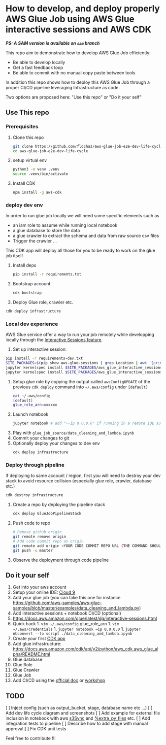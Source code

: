 
# How to develop, and deploy properly AWS Glue Job using AWS Glue interactive sessions and AWS CDK

__*PS: A SAM version is available on `sam` branch*__

This repo aim to demonstrate how to develop AWS Glue Job efficiently:
* Be able to develop locally
* Get a fast feedback loop
* Be able to commit with no manual copy paste between tools

In addition this repo shows how to deploy this AWS Glue Job through a proper CI/CD pipeline leveraging Infrastructure as code.

Two options are proposed here: "Use this repo" or "Do it your self"

## Use This repo

### Prerequisites

1. Clone this repo
   ```bash
   git clone https://github.com/flochaz/aws-glue-job-e2e-dev-life-cycle.git
   cd aws-glue-job-e2e-dev-life-cycle
   ```
1. setup virtual env
   ```bash
   python3 -m venv .venv
   source .venv/bin/activate
   ```
1. Install CDK
   ```bash
   npm install -g aws-cdk
   ```

### deploy dev env

In order to run glue job locally we will need some specific elements such as
* an iam role to assume while running local notebook
* a glue database to store the data
* a glue crawler to extract the schema and data from raw source csv files
* Trigger the crawler ...

This CDK app will deploy all those for you to be ready to work on the glue job itself

1. Install deps
   ```bash
   pip install -r requirements.txt
   ```
1. Bootstrap account
   ```bash
   cdk bootstrap
   ```
1. Deploy Glue role, crawler etc.

```bash
cdk deploy infrastructure
```

### Local dev experience

AWS Glue service offer a way to run your job remotely while developping locally through the [Interactive Sessions feature](https://docs.aws.amazon.com/glue/latest/dg/interactive-sessions.html).

1. Set up interactive session:
  ```bash
  pip install -r requirements-dev.txt
  SITE_PACKAGES=$(pip show aws-glue-sessions | grep Location | awk '{print $2}')
  jupyter kernelspec install $SITE_PACKAGES/aws_glue_interactive_sessions_kernel/glue_pyspark # Add "--user" if getting "[Errno 13] Permission denied: '/usr/local/share/jupyter'"
  jupyter kernelspec install $SITE_PACKAGES/aws_glue_interactive_sessions_kernel/glue_spark # Add "--user" if getting "[Errno 13] Permission denied: '/usr/local/share/jupyter'"
  ```
1. Setup glue role by copying the output called `awsConfigUPDATE` of the previous `cdk deploy` command into `~/.aws/config` under `[default]`
   ```bash 
   cat ~/.aws/config
   [default]
   glue_role_arn=xxxxxx
   ```
1. Launch notebook
   ```bash
   jupyter notebook # add "--ip 0.0.0.0" if running in a remote IDE such as cloud9 (PS: you will need to open your security group for TCP connection on 8888 port as well !)
   ```
1. Play with `glue_job_source/data_cleaning_and_lambda.ipynb`
1. Commit your changes to git
1. Optionally deploy your changes to dev env
   ```bash
   cdk deploy infrastructure
   ```

### Deploy through pipeline

If deploying to same account / region, first you will need to destroy your dev stack to avoid resource collision (especially glue role, crawler, database etc.)
```bash
cdk destroy infrastructure
```

1. Create a repo by deploying the pipeline stack
   ```bash
   cdk deploy GlueJobPipelineStack
   ```
2. Push code to repo
   ```bash
   # Remove github origin
   git remote remove origin
   # Add code commit repo as origin
   git remote add origin <YOUR CODE COMMIT REPO URL (THE COMMAND SHOULD BE FOUND IN THE PREVIOUS "cdk deploy GlueJobPipelineStack" output)>
   git push -u master
   ```
3. Observe the deployment through code pipeline


## Do it your self

1. Get into your aws account
1. Setup your online IDE: [Cloud 9](https://catalog.us-east-1.prod.workshops.aws/workshops/071bbc60-6c1f-47b6-8c66-e84f5dc96b3f/en-US/10-introduction-and-setup/10-cloud-9)
1. Add your glue job (you can take this one for instance https://github.com/aws-samples/aws-glue-samples/blob/master/examples/data_cleaning_and_lambda.py)
1. Add interactive sessions + notebook CI/CD (optional)
  1. https://docs.aws.amazon.com/glue/latest/dg/interactive-sessions.html 
  1. Quick hack
    1. `vim ~/.aws/config` glue_role_arn
    1. `vim ~/.aws/credentials`
    1. `jupyter notebook —ip 0.0.0.0`
    1. `jupyter nbconvert --to script ./data_cleaning_and_lambda.ipynb`
1. Create your first [CDK app](https://cdkworkshop.com/30-python/20-create-project.html)
1. Add glue infrastructure: https://docs.aws.amazon.com/cdk/api/v2/python/aws_cdk.aws_glue_alpha/README.html 
  1. Glue database
  1. Glue Role
  1. Glue Crawler
  1. Glue Job
1. Add CI/CD using the [official doc](https://docs.aws.amazon.com/cdk/api/v2/python/aws_cdk.pipelines/README.html) or [workshop](https://cdkworkshop.com/30-python/70-advanced-topics/200-pipelines.html)  

## TODO

[ ] Inject config (such as output_bucket, stage, database name etc ...)
[ ] Add dev life cycle diagram and screenshots
[ ] Add example for external file inclusion in notebook with aws [s3Sync](https://pypi.org/project/pys3sync/) and [%extra_py_files](https://docs.aws.amazon.com/glue/latest/dg/interactive-sessions-magics.html) etc.
[ ] Add integration tests to pipeline
[ ] Describe how to add stage with manual approval
[ ] Fix CDK unit tests

Feel free to contribute !!!

